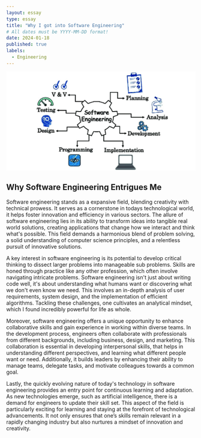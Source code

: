 ```yaml
---
layout: essay
type: essay
title: "Why I got into Software Engineering"
# All dates must be YYYY-MM-DD format!
date: 2024-01-18
published: true
labels:
  - Engineering
---
```

<img class="img-fluid" src="../img/software-engineers-role.webp">

## Why Software Engineering Entrigues Me
Software engineering stands as a expansive field, blending creativity with technical prowess. It serves as a cornerstone in todays technological world, it helps foster innovation and efficiency in various sectors. The allure of software engineering lies in its ability to transform ideas into tangible real world solutions, creating applications that change how we interact and think what's possible. This field demands a harmonious blend of problem solving, a solid understanding of computer science principles, and a relentless pursuit of innovative solutions.

A key interest in software engineering is its potential to develop critical thinking to dissect larger problems into manageable sub problems. Skills are honed through practice like any other profession, which often involve navigating intricate problems. Software engineering isn't just about writing code well, it's about understanding what humans want or discovering what we don't even know we need. This involves an in-depth analysis of user requirements, system design, and the implementation of efficient algorithms. Tackling these challenges, one cultivates an analytical mindset, which I found incredibly powerful for life as whole.

Moreover, software engineering offers a unique opportunity to enhance collaborative skills and gain experience in working within diverse teams. In the development process, engineers often collaborate with professionals from different backgrounds, including business, design, and marketing. This collaboration is essential in developing interpersonal skills, that helps in understanding different perspectives, and learning what different people want or need. Additionally, it builds leaders by enhancing their ability to manage teams, delegate tasks, and motivate colleagues towards a common goal.

Lastly, the quickly evolving nature of today's technology in software engineering provides an entry point for continuous learning and adaptation. As new technologies emerge, such as artificial intelligence, there is a demand for engineers to update their skill set. This aspect of the field is particularly exciting for learning and staying at the forefront of technological advancements. It not only ensures that one’s skills remain relevant in a rapidly changing industry but also nurtures a mindset of innovation and creativity.
